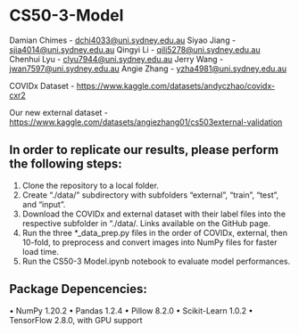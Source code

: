 # CS50-3-Model

Damian Chimes - dchi4033@uni.sydney.edu.au
Siyao Jiang - sjia4014@uni.sydney.edu.au
Qingyi Li - qili5278@uni.sydney.edu.au
Chenhui Lyu - clyu7944@uni.sydney.edu.au
Jerry Wang - jwan7597@uni.sydney.edu.au
Angie Zhang - yzha4981@uni.sydney.edu.au

COVIDx Dataset - https://www.kaggle.com/datasets/andyczhao/covidx-cxr2

Our new external dataset - https://www.kaggle.com/datasets/angiezhang01/cs503external-validation

## In order to replicate our results, please perform the following steps:
1. Clone the repository to a local folder.
2. Create “./data/” subdirectory with subfolders “external”, “train”, “test”, and “input”.
3. Download the COVIDx and external dataset with their label files into the respective
subfolder in “./data/. Links available on the GitHub page.
4. Run the three *_data_prep.py files in the order of COVIDx, external, then 10-fold, to
preprocess and convert images into NumPy files for faster load time.
5. Run the CS50-3 Model.ipynb notebook to evaluate model performances.


## Package Depencencies:
• NumPy 1.20.2
• Pandas 1.2.4
• Pillow 8.2.0
• Scikit-Learn 1.0.2
• TensorFlow 2.8.0, with GPU support
